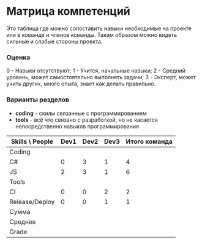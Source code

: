 # Матрица компетенций

Это таблица где можно сопоставить навыки необходимые на проекте или в команде и членов команды. Таким образом можно видеть сильные и слабые стороны проекта.

### Оценка
0 - Навыки отсутствуют;
1 - Учится, начальные навыки;
2 - Средний уровень, может самостоятельно выполнять задачи;
3 - Эксперт, может учить других, много опыта, знает как делать правильно.

### Варианты разделов
- **coding** - скилы связанные с программированием
- **tools** - всё что связано с разработкой, но не касается непосредственно навыков программирования

Skills \ People | Dev1 | Dev2 | Dev3 | Итого команда
----- | ----- | ----- | ----- | -----
Coding |
C# | 0 | 3 | 1 | 4
JS | 2 | 3 | 1 | 6
Tools | 
CI | 0 | 0 | 2 | 2
Release/Deploy | 0 | 0 | 1 | 1
Сумма |
Среднее | | | |
Grade | | | |